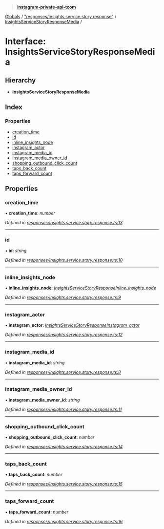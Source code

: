 > **[instagram-private-api-tcom](../README.md)**

[Globals](../README.md) / ["responses/insights.service.story.response"](../modules/_responses_insights_service_story_response_.md) / [InsightsServiceStoryResponseMedia](_responses_insights_service_story_response_.insightsservicestoryresponsemedia.md) /

# Interface: InsightsServiceStoryResponseMedia

## Hierarchy

* **InsightsServiceStoryResponseMedia**

## Index

### Properties

* [creation_time](_responses_insights_service_story_response_.insightsservicestoryresponsemedia.md#creation_time)
* [id](_responses_insights_service_story_response_.insightsservicestoryresponsemedia.md#id)
* [inline_insights_node](_responses_insights_service_story_response_.insightsservicestoryresponsemedia.md#inline_insights_node)
* [instagram_actor](_responses_insights_service_story_response_.insightsservicestoryresponsemedia.md#instagram_actor)
* [instagram_media_id](_responses_insights_service_story_response_.insightsservicestoryresponsemedia.md#instagram_media_id)
* [instagram_media_owner_id](_responses_insights_service_story_response_.insightsservicestoryresponsemedia.md#instagram_media_owner_id)
* [shopping_outbound_click_count](_responses_insights_service_story_response_.insightsservicestoryresponsemedia.md#shopping_outbound_click_count)
* [taps_back_count](_responses_insights_service_story_response_.insightsservicestoryresponsemedia.md#taps_back_count)
* [taps_forward_count](_responses_insights_service_story_response_.insightsservicestoryresponsemedia.md#taps_forward_count)

## Properties

###  creation_time

• **creation_time**: *number*

*Defined in [responses/insights.service.story.response.ts:13](https://github.com/cuonglnhust/instagram-private-api-tcom/blob/3e16058/src/responses/insights.service.story.response.ts#L13)*

___

###  id

• **id**: *string*

*Defined in [responses/insights.service.story.response.ts:10](https://github.com/cuonglnhust/instagram-private-api-tcom/blob/3e16058/src/responses/insights.service.story.response.ts#L10)*

___

###  inline_insights_node

• **inline_insights_node**: *[InsightsServiceStoryResponseInline_insights_node](_responses_insights_service_story_response_.insightsservicestoryresponseinline_insights_node.md)*

*Defined in [responses/insights.service.story.response.ts:9](https://github.com/cuonglnhust/instagram-private-api-tcom/blob/3e16058/src/responses/insights.service.story.response.ts#L9)*

___

###  instagram_actor

• **instagram_actor**: *[InsightsServiceStoryResponseInstagram_actor](_responses_insights_service_story_response_.insightsservicestoryresponseinstagram_actor.md)*

*Defined in [responses/insights.service.story.response.ts:12](https://github.com/cuonglnhust/instagram-private-api-tcom/blob/3e16058/src/responses/insights.service.story.response.ts#L12)*

___

###  instagram_media_id

• **instagram_media_id**: *string*

*Defined in [responses/insights.service.story.response.ts:8](https://github.com/cuonglnhust/instagram-private-api-tcom/blob/3e16058/src/responses/insights.service.story.response.ts#L8)*

___

###  instagram_media_owner_id

• **instagram_media_owner_id**: *string*

*Defined in [responses/insights.service.story.response.ts:11](https://github.com/cuonglnhust/instagram-private-api-tcom/blob/3e16058/src/responses/insights.service.story.response.ts#L11)*

___

###  shopping_outbound_click_count

• **shopping_outbound_click_count**: *number*

*Defined in [responses/insights.service.story.response.ts:14](https://github.com/cuonglnhust/instagram-private-api-tcom/blob/3e16058/src/responses/insights.service.story.response.ts#L14)*

___

###  taps_back_count

• **taps_back_count**: *number*

*Defined in [responses/insights.service.story.response.ts:15](https://github.com/cuonglnhust/instagram-private-api-tcom/blob/3e16058/src/responses/insights.service.story.response.ts#L15)*

___

###  taps_forward_count

• **taps_forward_count**: *number*

*Defined in [responses/insights.service.story.response.ts:16](https://github.com/cuonglnhust/instagram-private-api-tcom/blob/3e16058/src/responses/insights.service.story.response.ts#L16)*